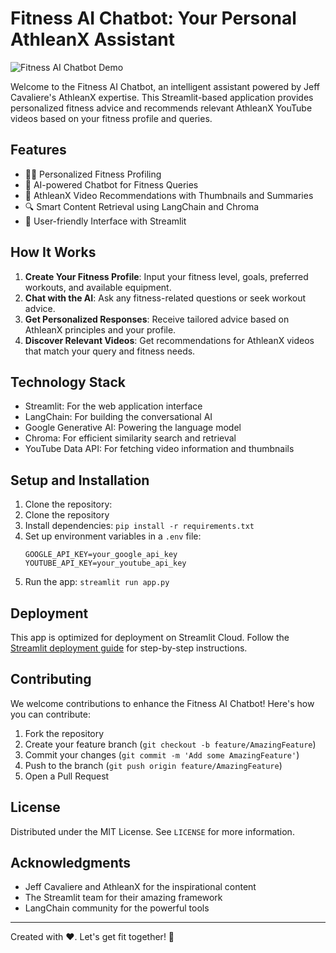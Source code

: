 # Fitness AI Chatbot: Your Personal AthleanX Assistant

![Fitness AI Chatbot Demo](path/to/your/demo.gif)

Welcome to the Fitness AI Chatbot, an intelligent assistant powered by Jeff Cavaliere's AthleanX expertise. This Streamlit-based application provides personalized fitness advice and recommends relevant AthleanX YouTube videos based on your fitness profile and queries.

## Features

- 🏋️‍♂️ Personalized Fitness Profiling
- 🤖 AI-powered Chatbot for Fitness Queries
- 🎥 AthleanX Video Recommendations with Thumbnails and Summaries
- 🔍 Smart Content Retrieval using LangChain and Chroma
- 🎨 User-friendly Interface with Streamlit

## How It Works

1. **Create Your Fitness Profile**: Input your fitness level, goals, preferred workouts, and available equipment.
2. **Chat with the AI**: Ask any fitness-related questions or seek workout advice.
3. **Get Personalized Responses**: Receive tailored advice based on AthleanX principles and your profile.
4. **Discover Relevant Videos**: Get recommendations for AthleanX videos that match your query and fitness needs.

## Technology Stack

- Streamlit: For the web application interface
- LangChain: For building the conversational AI
- Google Generative AI: Powering the language model
- Chroma: For efficient similarity search and retrieval
- YouTube Data API: For fetching video information and thumbnails

## Setup and Installation

1. Clone the repository:
1. Clone the repository
2. Install dependencies: `pip install -r requirements.txt`
3. Set up environment variables in a `.env` file:
   ```
   GOOGLE_API_KEY=your_google_api_key
   YOUTUBE_API_KEY=your_youtube_api_key
   ```
4. Run the app: `streamlit run app.py`

## Deployment

This app is optimized for deployment on Streamlit Cloud. Follow the [Streamlit deployment guide](https://docs.streamlit.io/streamlit-cloud/get-started/deploy-an-app) for step-by-step instructions.

## Contributing

We welcome contributions to enhance the Fitness AI Chatbot! Here's how you can contribute:

1. Fork the repository
2. Create your feature branch (`git checkout -b feature/AmazingFeature`)
3. Commit your changes (`git commit -m 'Add some AmazingFeature'`)
4. Push to the branch (`git push origin feature/AmazingFeature`)
5. Open a Pull Request

## License

Distributed under the MIT License. See `LICENSE` for more information.

## Acknowledgments

- Jeff Cavaliere and AthleanX for the inspirational content
- The Streamlit team for their amazing framework
- LangChain community for the powerful tools

---

Created with ❤️. Let's get fit together! 💪